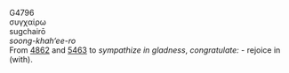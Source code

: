 <body>
  <p>G4796<br>  συγχαίρω  <br> sugchairō  <br><i>soong-khah‘ee-ro </i><br>From <a href="g4862.htm">4862</a> and <a href="g5463.htm">5463</a>  to <i>sympathize</i> <i>in</i> <i>gladness</i>, <i>congratulate:</i> - rejoice in (with).<br></p>
 </body>